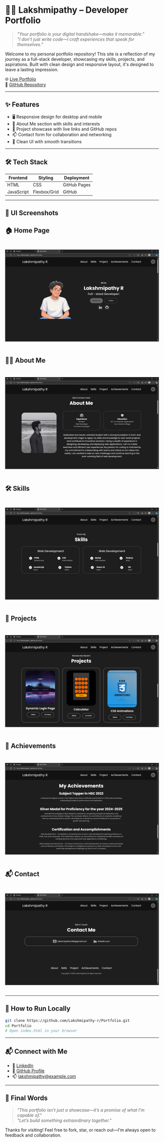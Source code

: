 
# 🧑‍💼 Lakshmipathy – Developer Portfolio

> _"Your portfolio is your digital handshake—make it memorable."_  
> _"I don't just write code—I craft experiences that speak for themselves."_

Welcome to my personal portfolio repository! This site is a reflection of my journey as a full-stack developer, showcasing my skills, projects, and aspirations. Built with clean design and responsive layout, it's designed to leave a lasting impression.

🌐 [Live Portfolio](https://lakshmipathy-r.github.io/Portfolio/)  
📁 [GitHub Repository](https://github.com/Lakshmipathy-r/Portfolio)

---

## ✨ Features

- 🖥️ Responsive design for desktop and mobile
- 🧠 About Me section with skills and interests
- 🚀 Project showcase with live links and GitHub repos
- 📫 Contact form for collaboration and networking
- 🎨 Clean UI with smooth transitions

---

## 🛠️ Tech Stack

| Frontend | Styling | Deployment |
|----------|---------|------------|
| HTML     | CSS     | GitHub Pages |
| JavaScript | Flexbox/Grid | GitHub |

---

## 📸 UI Screenshots

 ## 🏠 Home Page <br><br>
 ![imagealt](https://github.com/Lakshmipathy-r/Portfolio/blob/main/Screenshots/Screenshot%202025-08-17%20134728.png?raw=true)<br><br>
## 👨‍💻 About Me<br><br>
 ![imagealt](https://github.com/Lakshmipathy-r/Portfolio/blob/main/Screenshots/Screenshot%202025-08-17%20134737.png?raw=true)<br><br>
## 🛠️ Skills<br><br>
 ![imagealt](https://github.com/Lakshmipathy-r/Portfolio/blob/main/Screenshots/Screenshot%202025-08-17%20134746.png?raw=true)<br><br>
## 🚀 Projects<br><br>
 ![imagealt](https://github.com/Lakshmipathy-r/Portfolio/blob/main/Screenshots/Screenshot%202025-08-17%20134756.png?raw=true)<br><br>
## 🎯 Achievements<br><br>
 ![imagealt](https://github.com/Lakshmipathy-r/Portfolio/blob/main/Screenshots/Screenshot%202025-08-17%20134808.png?raw=true)<br><br>
## 📬 Contact<br><br>
 ![imagealt](https://github.com/Lakshmipathy-r/Portfolio/blob/main/Screenshots/Screenshot%202025-08-17%20134819.png?raw=true)<br><br>

---

## 🚀 How to Run Locally

```bash
git clone https://github.com/Lakshmipathy-r/Portfolio.git
cd Portfolio
# Open index.html in your browser
```

---

## 📬 Connect with Me

- 💼 [LinkedIn](https://www.linkedin.com/in/your-profile)
- 📁 [GitHub Profile](https://github.com/Lakshmipathy-r)
- 📫 lakshmipathy@example.com

---

## 💬 Final Words

> _"This portfolio isn’t just a showcase—it’s a promise of what I’m capable of."_  
> _"Let’s build something extraordinary together."_

Thanks for visiting! Feel free to fork, star, or reach out—I'm always open to feedback and collaboration.


